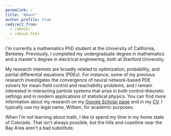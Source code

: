 ```yaml
---
permalink: /
title: "About"
author_profile: true
redirect_from: 
  - /about/
  - /about.html
---
```


I'm currently a mathematics PhD student at the University of California, Berkeley. Previously, I completed my undergraduate degree in mathematics and a master's degree in electrical engineering, both at Stanford University.

My research interests are broadly related to optimization, probability, and partial differential equations (PDEs). For instance, some of my previous research investigates the convergence of neural network-based PDE solvers for mean-field control and reachability problems, and I remain interested in interacting particle systems that arise in both control-theoretic settings and in modern applications of statistical physics. You can find more information about my research on my [Google Scholar page](https://scholar.google.com/citations?user=VJcUlLQAAAAJ&hl=en&oi=sra) and in my [CV](../files/Jake_Hofgard_CV_Fall24.pdf). I typically use my legal name, William, for academic purposes.

When I'm not learning about math, I like to spend my time in my home state of Colorado. That isn't always possible, but the hills and coastline near the Bay Area aren't a bad substitute.
